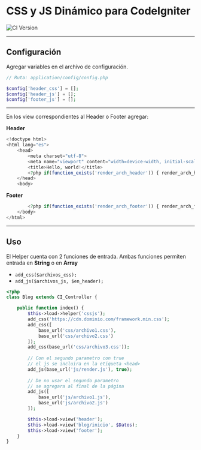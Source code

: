 # CSS y JS Dinámico para CodeIgniter

![CI Version](https://img.shields.io/badge/CodeIgniter%20Version-3.1.10-orange.svg)

---

## Configuración

Agregar variables en el archivo de configuración.

```php
// Ruta: application/config/config.php

$config['header_css'] = [];
$config['header_js'] = [];
$config['footer_js'] = [];
```

---

En los view correspondientes al Header o Footer agregar:

**Header**

```php
<!doctype html>
<html lang="es">
	<head>
		<meta charset="utf-8">
		<meta name="viewport" content="width=device-width, initial-scale=1, shrink-to-fit=no">
		<title>Hello, world!</title>
		<?php if(function_exists('render_arch_header')) { render_arch_header(); } ?>
	</head>
	<body>

```

**Footer**

```php
		<?php if(function_exists('render_arch_footer')) { render_arch_footer(); } ?>
	</body>
</html>
```

---

## Uso

El Helper cuenta con 2 funciones de entrada.
Ambas funciones permiten entrada en **String** o en **Array**

- `add_css($archivos_css);`
- `add_js($archivos_js, $en_header);`

```php
<?php
class Blog extends CI_Controller {

	public function index() {
		$this->load->helper('cssjs');
		add_css('https://cdn.dominio.com/framework.min.css');
		add_css([
			base_url('css/archivo1.css'),
			base_url('css/archivo2.css')
		]);
		add_css(base_url('css/archivo3.css'));
		
		// Con el segundo parametro con true
		// el js se incluira en la etiqueta <head>
		add_js(base_url('js/render.js'), true);
		
		// De no usar el segundo parametro
		// se agregara al final de la página
		add_js([
			base_url('js/archivo1.js'),
			base_url('js/archivo2.js')
		]);

		$this->load->view('header');
		$this->load->view('blog/inicio', $Datos);
		$this->load->view('footer');
	}
}
```
